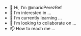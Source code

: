 - 👋 Hi, I’m @marioPerezRef
- 👀 I’m interested in ...
- 🌱 I’m currently learning ...
- 💞️ I’m looking to collaborate on ...
- 📫 How to reach me ...

<!---
marioPerezRef/marioPerezRef is a ✨ special ✨ repository because its `README.md` (this file) appears on your GitHub profile.
You can click the Preview link to take a look at your changes.
--->
